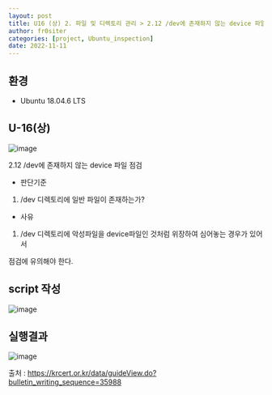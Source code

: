 ```yaml
---
layout: post
title: U16 (상) 2. 파일 및 디렉토리 관리 > 2.12 /dev에 존재하지 않는 device 파일 점검
author: fr0siter
categories: [project, Ubuntu_inspection]
date: 2022-11-11
---
```

## 환경

 - Ubuntu 18.04.6 LTS

 

## U-16(상)  
![image](https://user-images.githubusercontent.com/116713751/201319270-81986d8d-0588-4762-a40d-6fe3b31a0316.png)

2.12 /dev에 존재하지 않는 device 파일 점검

 

- 판단기준

1. /dev 디렉토리에 일반 파일이 존재하는가?

 

- 사유

 1. /dev 디렉토리에 악성파일을 device파일인 것처럼 위장하여 심어놓는 경우가 있어서

   점검에 유의해야 한다.

 

 

## script 작성  
![image](https://user-images.githubusercontent.com/116713751/201319290-143a7fe5-683b-4eee-9e66-fd02f3611b3f.png)


 

## 실행결과  
![image](https://user-images.githubusercontent.com/116713751/201319303-346119a7-3a34-442a-9cce-ce823dd07eb9.png)


 

 

출처 : https://krcert.or.kr/data/guideView.do?bulletin_writing_sequence=35988
